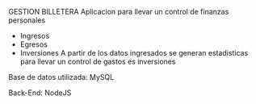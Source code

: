 GESTION BILLETERA
Aplicacion para llevar un control de finanzas personales
- Ingresos
- Egresos
- Inversiones
A partir de los datos ingresados se generan estadisticas para llevar un control de gastos es inversiones

Base de datos utilizada:
MySQL

Back-End:
NodeJS
